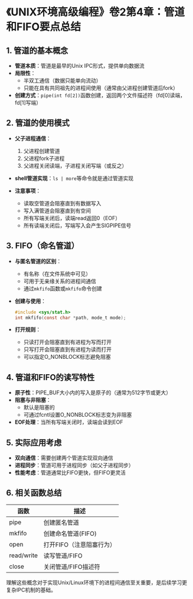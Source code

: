 
# 《UNIX环境高级编程》卷2第4章：管道和FIFO要点总结

## 1. 管道的基本概念

- **管道本质**：管道是最早的Unix IPC形式，提供单向数据流
- **局限性**：
  - 半双工通信（数据只能单向流动）
  - 只能在具有共同祖先的进程间使用（通常由父进程创建管道后fork）
- **创建方式**：`pipe(int fd[2])`函数创建，返回两个文件描述符（fd[0]读端，fd[1]写端）

## 2. 管道的使用模式

- **父子进程通信**：
  1. 父进程创建管道
  2. 父进程fork子进程
  3. 父进程关闭读端，子进程关闭写端（或反之）
  
- **shell管道实现**：`ls | more`等命令就是通过管道实现

- **注意事项**：
  - 读取空管道会阻塞直到有数据写入
  - 写入满管道会阻塞直到有空间
  - 所有写端关闭后，读端read返回0（EOF）
  - 所有读端关闭后，写端写入会产生SIGPIPE信号

## 3. FIFO（命名管道）

- **与匿名管道的区别**：
  - 有名称（在文件系统中可见）
  - 可用于无亲缘关系的进程间通信
  - 通过`mkfifo`函数或`mkfifo`命令创建

- **创建与使用**：
  ```c
  #include <sys/stat.h>
  int mkfifo(const char *path, mode_t mode);
  ```
  
- **打开规则**：
  - 只读打开会阻塞直到有进程为写而打开
  - 只写打开会阻塞直到有进程为读而打开
  - 可以指定O_NONBLOCK标志避免阻塞

## 4. 管道和FIFO的读写特性

- **原子性**：PIPE_BUF大小内的写入是原子的（通常为512字节或更大）
- **阻塞与非阻塞**：
  - 默认是阻塞的
  - 可通过fcntl设置O_NONBLOCK标志变为非阻塞
- **EOF处理**：当所有写端关闭时，读端会读到EOF

## 5. 实际应用考虑

- **双向通信**：需要创建两个管道实现双向通信
- **进程同步**：管道可用于进程同步（如父子进程同步）
- **性能考虑**：管道通常比FIFO更快，但FIFO更灵活

## 6. 相关函数总结

| 函数 | 描述 |
|------|------|
| pipe | 创建匿名管道 |
| mkfifo | 创建命名管道(FIFO) |
| open | 打开FIFO（注意阻塞行为） |
| read/write | 读写管道/FIFO |
| close | 关闭管道/FIFO描述符 |

理解这些概念对于实现Unix/Linux环境下的进程间通信至关重要，是后续学习更复杂IPC机制的基础。